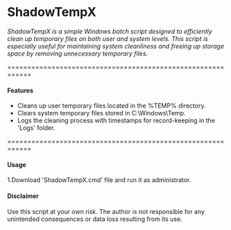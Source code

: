 # ShadowTempX

*ShadowTempX is a simple Windows batch script designed to efficiently clean up temporary files on both user and system levels. This script is especially useful for maintaining system cleanliness and freeing up storage space by removing unnecessary temporary files.*

============================================================
#### Features
- Cleans up user temporary files located in the %TEMP% directory.
- Clears system temporary files stored in C:\Windows\Temp\.
- Logs the cleaning process with timestamps for record-keeping in the 'Logs' folder.

============================================================

#### Usage

1.Download 'ShadowTempX.cmd' file and run it as administrator.

#### Disclaimer

Use this script at your own risk. The author is not responsible for any unintended consequences or data loss resulting from its use.
